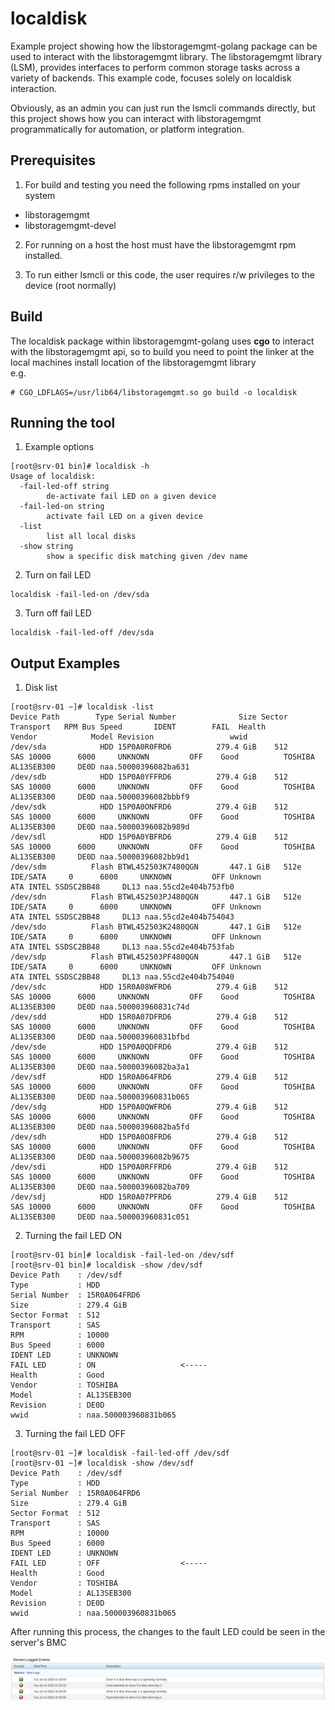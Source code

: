 # localdisk
Example project showing how the libstoragemgmt-golang package can be used to interact with the libstoragemgmt library. The libstoragemgmt library (LSM), provides interfaces to perform common storage tasks across a variety of backends. This example code, focuses solely on localdisk interaction.

Obviously, as an admin you can just run the lsmcli commands directly, but this project shows how you can interact with libstoragemgmt programmatically for automation, or platform integration.

## Prerequisites
1. For build and testing you need the following rpms installed on your system
- libstoragemgmt
- libstoragemgmt-devel
2. For running on a host the host must have the libstoragemgmt rpm installed.  

3. To run either lsmcli or this code, the user requires r/w privileges to the device (root normally)  

## Build
The localdisk package within libstoragemgmt-golang uses **cgo** to interact with the libstoragemgmt api, so to build you need to point the linker at the local machines install location of the libstoragemgmt library  
e.g.

```
# CGO_LDFLAGS=/usr/lib64/libstoragemgmt.so go build -o localdisk
```

## Running the tool
1. Example options
```
[root@srv-01 bin]# localdisk -h
Usage of localdisk:
  -fail-led-off string
    	de-activate fail LED on a given device
  -fail-led-on string
    	activate fail LED on a given device
  -list
    	list all local disks
  -show string
    	show a specific disk matching given /dev name

```
2. Turn on fail LED
```
localdisk -fail-led-on /dev/sda
```
3. Turn off fail LED
```
localdisk -fail-led-off /dev/sda
```

## Output Examples
1. Disk list
```
[root@srv-01 ~]# localdisk -list
Device Path        Type Serial Number              Size Sector  Transport   RPM Bus Speed       IDENT        FAIL  Health           Vendor            Model Revision                 wwid
/dev/sda            HDD 15P0A0R0FRD6          279.4 GiB    512        SAS 10000      6000     UNKNOWN         OFF    Good          TOSHIBA       AL13SEB300     DE0D naa.50000396082ba631
/dev/sdb            HDD 15P0A0YFFRD6          279.4 GiB    512        SAS 10000      6000     UNKNOWN         OFF    Good          TOSHIBA       AL13SEB300     DE0D naa.50000396082bbbf9
/dev/sdk            HDD 15P0A0ONFRD6          279.4 GiB    512        SAS 10000      6000     UNKNOWN         OFF    Good          TOSHIBA       AL13SEB300     DE0D naa.50000396082b989d
/dev/sdl            HDD 15P0A0YBFRD6          279.4 GiB    512        SAS 10000      6000     UNKNOWN         OFF    Good          TOSHIBA       AL13SEB300     DE0D naa.50000396082bb9d1
/dev/sdm          Flash BTWL452503K7480QGN       447.1 GiB   512e   IDE/SATA     0      6000     UNKNOWN         OFF Unknown              ATA INTEL SSDSC2BB48     DL13 naa.55cd2e404b753fb0
/dev/sdn          Flash BTWL452503PJ480QGN       447.1 GiB   512e   IDE/SATA     0      6000     UNKNOWN         OFF Unknown              ATA INTEL SSDSC2BB48     DL13 naa.55cd2e404b754043
/dev/sdo          Flash BTWL452503K2480QGN       447.1 GiB   512e   IDE/SATA     0      6000     UNKNOWN         OFF Unknown              ATA INTEL SSDSC2BB48     DL13 naa.55cd2e404b753fab
/dev/sdp          Flash BTWL452503PF480QGN       447.1 GiB   512e   IDE/SATA     0      6000     UNKNOWN         OFF Unknown              ATA INTEL SSDSC2BB48     DL13 naa.55cd2e404b754040
/dev/sdc            HDD 15R0A08WFRD6          279.4 GiB    512        SAS 10000      6000     UNKNOWN         OFF    Good          TOSHIBA       AL13SEB300     DE0D naa.500003960831c74d
/dev/sdd            HDD 15R0A07DFRD6          279.4 GiB    512        SAS 10000      6000     UNKNOWN         OFF    Good          TOSHIBA       AL13SEB300     DE0D naa.500003960831bfbd
/dev/sde            HDD 15P0A0QDFRD6          279.4 GiB    512        SAS 10000      6000     UNKNOWN         OFF    Good          TOSHIBA       AL13SEB300     DE0D naa.50000396082ba3a1
/dev/sdf            HDD 15R0A064FRD6          279.4 GiB    512        SAS 10000      6000     UNKNOWN         OFF    Good          TOSHIBA       AL13SEB300     DE0D naa.500003960831b065
/dev/sdg            HDD 15P0A0QWFRD6          279.4 GiB    512        SAS 10000      6000     UNKNOWN         OFF    Good          TOSHIBA       AL13SEB300     DE0D naa.50000396082ba5fd
/dev/sdh            HDD 15P0A0O8FRD6          279.4 GiB    512        SAS 10000      6000     UNKNOWN         OFF    Good          TOSHIBA       AL13SEB300     DE0D naa.50000396082b9675
/dev/sdi            HDD 15P0A0RFFRD6          279.4 GiB    512        SAS 10000      6000     UNKNOWN         OFF    Good          TOSHIBA       AL13SEB300     DE0D naa.50000396082ba709
/dev/sdj            HDD 15R0A07PFRD6          279.4 GiB    512        SAS 10000      6000     UNKNOWN         OFF    Good          TOSHIBA       AL13SEB300     DE0D naa.500003960831c051

```
2. Turning the fail LED ON
```
[root@srv-01 bin]# localdisk -fail-led-on /dev/sdf
[root@srv-01 bin]# localdisk -show /dev/sdf
Device Path    : /dev/sdf
Type           : HDD
Serial Number  : 15R0A064FRD6
Size           : 279.4 GiB
Sector Format  : 512
Transport      : SAS
RPM            : 10000
Bus Speed      : 6000
IDENT LED      : UNKNOWN
FAIL LED       : ON                   <-----
Health         : Good
Vendor         : TOSHIBA
Model          : AL13SEB300
Revision       : DE0D
wwid           : naa.500003960831b065
```
3. Turning the fail LED OFF
```
[root@srv-01 ~]# localdisk -fail-led-off /dev/sdf
[root@srv-01 ~]# localdisk -show /dev/sdf
Device Path    : /dev/sdf
Type           : HDD
Serial Number  : 15R0A064FRD6
Size           : 279.4 GiB
Sector Format  : 512
Transport      : SAS
RPM            : 10000
Bus Speed      : 6000
IDENT LED      : UNKNOWN
FAIL LED       : OFF                  <-----
Health         : Good
Vendor         : TOSHIBA
Model          : AL13SEB300
Revision       : DE0D
wwid           : naa.500003960831b065

```
  
After running this process, the changes to the fault LED could be seen in the server's BMC  
  
![LED-Changes](images/fault-led-test.png)